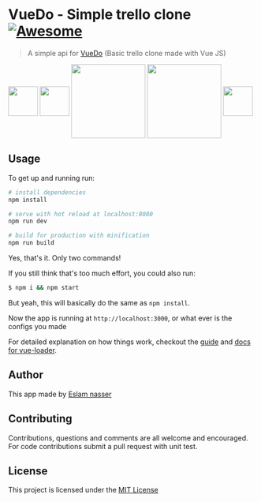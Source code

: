 # VueDo - Simple trello clone [![Awesome](https://cdn.rawgit.com/sindresorhus/awesome/d7305f38d29fed78fa85652e3a63e154dd8e8829/media/badge.svg)](https://github.com/Eslam-nasser-wd/node-trello-clone-api)
> A simple api for [VueDo](https://github.com/vueture/vueture-cli) (Basic trello clone made with Vue JS)


[<img width="60" align="middle" src="https://cdn.rawgit.com/gilbarbara/logos/e7b1dc2666c3dabe6c1276abd0a767b6ebd6af43/logos/nodejs-icon.svg">](https://nodejs.org)
[<img width="60" align="middle" src="https://d1xwtr0qwr70yv.cloudfront.net/assets/tech/vue-35f1f4f83e07663deb9028292e603206.svg">](https://nodejs.org)
[<img width="150" align="middle" src="https://cdn.worldvectorlogo.com/logos/mongodb.svg">](https://nodejs.org)
[<img width="150" align="middle" src="https://camo.githubusercontent.com/b0c9dc0e2f5bcd190403159a24d4a541e496e30a/68747470733a2f2f636f6c69676f2e696f2f696d616765732f657870726573732e737667">](https://nodejs.org)
[<img width="60" align="middle" src="https://s3-us-west-2.amazonaws.com/svgporn.com/logos/mocha.svg">](https://nodejs.org)
## Usage
To get up and running run:
``` bash
# install dependencies
npm install

# serve with hot reload at localhost:8080
npm run dev

# build for production with minification
npm run build
```
Yes, that's it. Only two commands!

If you still think that's too much effort, you could also run:
``` bash
$ npm i && npm start
```
But yeah, this will basically do the same as `npm install`.

Now the app is running at `http://localhost:3000`, or what ever is the configs you made

For detailed explanation on how things work, checkout the [guide](http://vuejs-templates.github.io/webpack/) and [docs for vue-loader](http://vuejs.github.io/vue-loader).

## Author
This app made by [Eslam nasser](https://www.facebook.com/Eslam.nasser.yousef)

## Contributing

Contributions, questions and comments are all welcome and encouraged. For code contributions submit a pull request with unit test.

## License
This project is licensed under the [MIT License](https://github.com/KunalKapadia/express-mongoose-es6-rest-api/blob/master/LICENSE)
